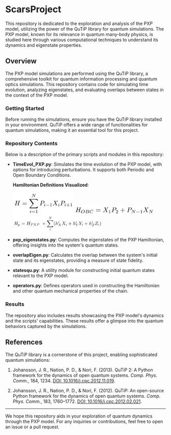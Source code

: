# ScarsProject

This repository is dedicated to the exploration and analysis of the PXP model, utilizing the power of the QuTiP library for quantum simulations. The PXP model, known for its relevance in quantum many-body physics, is studied here through various computational techniques to understand its dynamics and eigenstate properties.

## Overview

The PXP model simulations are performed using the QuTiP library, a comprehensive toolkit for quantum information processing and quantum optics simulations. This repository contains code for simulating time evolution, analyzing eigenstates, and evaluating overlaps between states in the context of the PXP model.

### Getting Started

Before running the simulations, ensure you have the QuTiP library installed in your environment. QuTiP offers a wide range of functionalities for quantum simulations, making it an essential tool for this project.

### Repository Contents

Below is a description of the primary scripts and modules in this repository:

- **TimeEvol_PXP.py**: Simulates the time evolution of the PXP model, with options for introducing perturbations. It supports both Periodic and Open Boundary Conditions.

  **Hamiltonian Definitions Visualized**:

  <img src="images/pxp.png" width="190">  
  <img src="images/obc.png" width="250">  
  <img src="images/perturb.png" width="280">

- **pxp_eigenstates.py**: Computes the eigenstates of the PXP Hamiltonian, offering insights into the system's quantum states.

- **overlapEigen.py**: Calculates the overlap between the system's initial state and its eigenstates, providing a measure of state fidelity.

- **statesqu.py**: A utility module for constructing initial quantum states relevant to the PXP model.

- **operators.py**: Defines operators used in constructing the Hamiltonian and other quantum mechanical properties of the chain.

### Results

The repository also includes results showcasing the PXP model's dynamics and the scripts' capabilities. These results offer a glimpse into the quantum behaviors captured by the simulations.

## References


The QuTiP library is a cornerstone of this project, enabling sophisticated quantum simulations:

1. Johansson, J. R., Nation, P. D., & Nori, F. (2013). QuTiP 2: A Python framework for the dynamics of open quantum systems. *Comp. Phys. Comm.*, 184, 1234. [DOI: 10.1016/j.cpc.2012.11.019](https://doi.org/10.1016/j.cpc.2012.11.019).

2. Johansson, J. R., Nation, P. D., & Nori, F. (2012). QuTiP: An open-source Python framework for the dynamics of open quantum systems. *Comp. Phys. Comm.*, 183, 1760–1772. [DOI: 10.1016/j.cpc.2012.02.021](https://doi.org/10.1016/j.cpc.2012.02.021).

---

We hope this repository aids in your exploration of quantum dynamics through the PXP model. For any inquiries or contributions, feel free to open an issue or a pull request.

